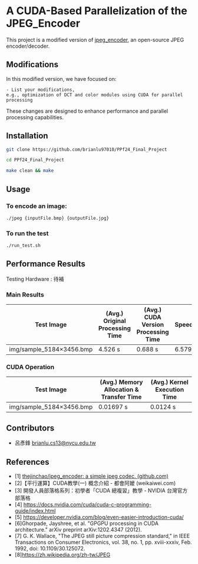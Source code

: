 # A CUDA-Based Parallelization of the JPEG_Encoder 
This project is a modified version of [jpeg_encoder](https://github.com/thejinchao/jpeg_encoder), an open-source JPEG encoder/decoder.


## Modifications

In this modified version, we have focused on:
```
- List your modifications, 
e.g., optimization of DCT and color modules using CUDA for parallel processing
 ``` 
These changes are designed to enhance performance and parallel processing capabilities. 

## Installation
```bash
git clone https://github.com/brianlu97010/PPf24_Final_Project
```
```bash
cd PPf24_Final_Project
```
```bash
make clean && make
```

## Usage
### To encode an image:
```bash
./jpeg {inputFile.bmp} {outputFile.jpg}
```

### To run the test
```bash
./run_test.sh
```

## Performance Results
Testing Hardware : 
待補

### Main Results
| Test Image               | (Avg.) Original Processing Time | (Avg.) CUDA Version Processing Time | SpeedUp |
|--------------------------|---------------------------------|-------------------------------------|---------|
| img/sample_5184×3456.bmp | 4.526 s                         | 0.688 s                             | 6.579x  |

### CUDA Operation
| Test Image               | (Avg.) Memory Allocation & Transfer Time | (Avg.) Kernel Execution Time |
|--------------------------|------------------------------------------|------------------------------|
| img/sample_5184×3456.bmp | 0.01697 s                                | 0.0124 s                     | 

## Contributors
- 呂彥鋒  brianlu.cs13@nycu.edu.tw
  
## References
- [1] [thejinchao/jpeg_encoder: a simple jpeg codec. (github.com) ](https://github.com/thejinchao/jpeg_encoder/tree/master) 
- [2]【平行運算】CUDA教學(一) 概念介紹 - 都會阿嬤 (weikaiwei.com)
- [3] 開發人員部落格系列：初學者「CUDA 總複習」教學 - NVIDIA 台灣官方部落格
- [4] https://docs.nvidia.com/cuda/cuda-c-programming-guide/index.html
- [5] https://developer.nvidia.com/blog/even-easier-introduction-cuda/
- [6]Ghorpade, Jayshree, et al. "GPGPU processing in CUDA architecture." arXiv preprint arXiv:1202.4347 (2012).
- [7] G. K. Wallace, "The JPEG still picture compression standard," in IEEE Transactions on Consumer Electronics, vol. 38, no. 1, pp. xviii-xxxiv, Feb. 1992, doi: 10.1109/30.125072.
- [8]https://zh.wikipedia.org/zh-tw/JPEG
